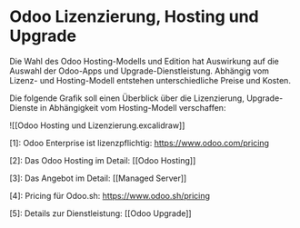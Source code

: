 # Odoo Lizenzierung, Hosting und Upgrade

Die Wahl des Odoo Hosting-Modells und Edition hat Auswirkung auf die Auswahl der Odoo-Apps und Upgrade-Dienstleistung. Abhängig vom Lizenz- und Hosting-Modell entstehen unterschiedliche Preise und Kosten.

Die folgende Grafik soll einen Überblick über die Lizenzierung, Upgrade-Dienste in Abhängigkeit vom Hosting-Modell verschaffen:

![[Odoo Hosting und Lizenzierung.excalidraw]]

[1]: Odoo Enterprise ist lizenzpflichtig: <https://www.odoo.com/pricing>

[2]: Das Odoo Hosting im Detail: [[Odoo Hosting]]

[3]: Das Angebot im Detail: [[Managed Server]]

[4]: Pricing für Odoo.sh: <https://www.odoo.sh/pricing>

[5]: Details zur Dienstleistung: [[Odoo Upgrade]]